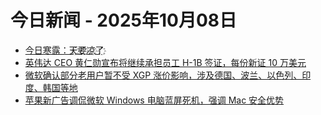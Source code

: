 # 今日新闻 - 2025年10月08日
- [今日寒露：天҈要҈凉҈了҈](https://www.ithome.com/0/887/920.htm)
- [英伟达 CEO 黄仁勋宣布将继续承担员工 H-1B 签证，每份新证 10 万美元](https://www.ithome.com/0/887/924.htm)
- [微软确认部分老用户暂不受 XGP 涨价影响，涉及德国、波兰、以色列、印度、韩国等地](https://www.ithome.com/0/887/923.htm)
- [苹果新广告调侃微软 Windows 电脑蓝屏死机，强调 Mac 安全优势](https://www.ithome.com/0/887/922.htm)
